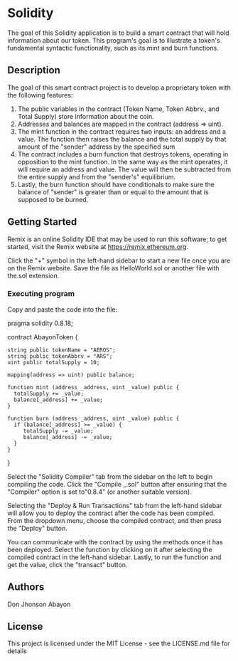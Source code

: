 # Solidity

The goal of this Solidity application is to build a smart contract that will hold information about our token. 
This program's goal is to illustrate a token's fundamental syntactic functionality, such as its mint and burn functions.

## Description

The goal of this smart contract project is to develop a proprietary token with the following features:
1. The public variables in the contract (Token Name, Token Abbrv., and Total Supply) store information about the coin.
2.  Addresses and balances are mapped in the contract (address => uint).
3. The mint function in the contract requires two inputs: an address and a value. The function then raises the balance and the total supply by that amount of the "sender" address by the specified sum
4. The contract includes a burn function that destroys tokens, operating in opposition to the mint function. 
   In the same way as the mint operates, it will require an address and value. The value will then be subtracted from the entire supply and from the "sender's" equilibrium.
5. Lastly, the burn function should have conditionals to make sure the balance of "sender" is greater than or equal to the amount that is supposed to be burned.

## Getting Started

Remix is an online Solidity IDE that may be used to run this software; to get started, visit the Remix website at https://remix.ethereum.org.

Click the "+" symbol in the left-hand sidebar to start a new file once you are on the Remix website. Save the file as HelloWorld.sol or another file with the.sol extension. 

### Executing program
Copy and paste the code into the file:

pragma solidity 0.8.18;


   contract AbayonToken {
   
    string public tokenName = "AEROS";
    string public tokenAbbrv = "ARS";
    uint public totalSupply = 10;

    mapping(address => uint) public balance;

    function mint (address _address, uint _value) public {
      totalSupply += _value;
      balance[_address] += _value;
    }

    function burn (address _address, uint _value) public {
      if (balance[_address] >= _value) {
         totalSupply -= _value;
         balance[_address] -= _value;
      }
    }
}



Select the "Solidity Compiler" tab from the sidebar on the left to begin compiling the code. Click the "Compile _.sol" button after ensuring that the "Compiler" option is set to"0.8.4" (or another suitable version).

Selecting the "Deploy & Run Transactions" tab from the left-hand sidebar will allow you to deploy the contract after the code has been compiled. From the dropdown menu, choose the compiled contract, and then press the "Deploy" button.

You can communicate with the contract by using the methods once it has been deployed. Select the function by clicking on it after selecting the compiled contract in the left-hand sidebar. Lastly, to run the function and get the value, click the "transact" button.

## Authors

Don Jhonson Abayon


## License

This project is licensed under the MIT License - see the LICENSE.md file for details
